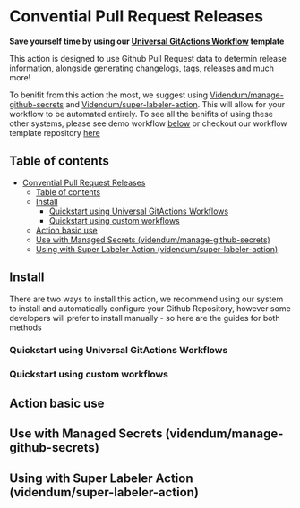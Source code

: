 # Convential Pull Request Releases

**Save yourself time by using our [Universal GitActions Workflow](https://github.com/Videndum/Universal-GitAction-Workflows) template**

This action is designed to use Github Pull Request data to determin release information, alongside generating changelogs, tags, releases and much more!

To benifit from this action the most, we suggest using [Videndum/manage-github-secrets](https://github.com/Videndum/manage-github-secrets) and [Videndum/super-labeler-action](https://github.com/Videndum/super-labeler-action). This will allow for your workflow to be automated entirely. To see all the benifits of using these other systems, please see demo workflow [below](#use-with-managed-secrets-videndummanage-github-secrets) or checkout our workflow template repository [here](https://github.com/Videndum/Universal-GitAction-Workflows)

## Table of contents

- [Convential Pull Request Releases](#convential-pull-request-releases)
  - [Table of contents](#table-of-contents)
  - [Install](#install)
    - [Quickstart using Universal GitActions Workflows](#quickstart-using-universal-gitactions-workflows)
    - [Quickstart using custom workflows](#quickstart-using-custom-workflows)
  - [Action basic use](#action-basic-use)
  - [Use with Managed Secrets (videndum/manage-github-secrets)](#use-with-managed-secrets-videndummanage-github-secrets)
  - [Using with Super Labeler Action (videndum/super-labeler-action)](#using-with-super-labeler-action-videndumsuper-labeler-action)

## Install

There are two ways to install this action, we recommend using our system to install and automatically configure your Github Repository, however some developers will prefer to install manually - so here are the guides for both methods

### Quickstart using Universal GitActions Workflows

### Quickstart using custom workflows

## Action basic use

## Use with Managed Secrets (videndum/manage-github-secrets)

## Using with Super Labeler Action (videndum/super-labeler-action)

